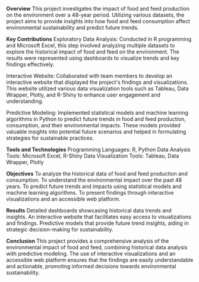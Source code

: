 **Overview**
This project investigates the impact of food and feed production on the environment over a 48-year period. Utilizing various datasets, the project aims to provide insights into how food and feed consumption affect environmental sustainability and predict future trends.

**Key Contributions**
Exploratory Data Analysis: Conducted in R programming and Microsoft Excel, this step involved analyzing multiple datasets to explore the historical impact of food and feed on the environment. The results were represented using dashboards to visualize trends and key findings effectively.

Interactive Website: Collaborated with team members to develop an interactive website that displayed the project's findings and visualizations. This website utilized various data visualization tools such as Tableau, Data Wrapper, Plotly, and R-Shiny to enhance user engagement and understanding.

Predictive Modeling: Implemented statistical models and machine learning algorithms in Python to predict future trends in food and feed production, consumption, and their environmental impacts. These models provided valuable insights into potential future scenarios and helped in formulating strategies for sustainable practices.

**Tools and Technologies**
Programming Languages: R, Python
Data Analysis Tools: Microsoft Excel, R-Shiny
Data Visualization Tools: Tableau, Data Wrapper, Plotly


**Objectives**
To analyze the historical data of food and feed production and consumption.
To understand the environmental impact over the past 48 years.
To predict future trends and impacts using statistical models and machine learning algorithms.
To present findings through interactive visualizations and an accessible web platform.

**Results**
Detailed dashboards showcasing historical data trends and insights.
An interactive website that facilitates easy access to visualizations and findings.
Predictive models that provide future trend insights, aiding in strategic decision-making for sustainability.

**Conclusion**
This project provides a comprehensive analysis of the environmental impact of food and feed, combining historical data analysis with predictive modeling. The use of interactive visualizations and an accessible web platform ensures that the findings are easily understandable and actionable, promoting informed decisions towards environmental sustainability.
